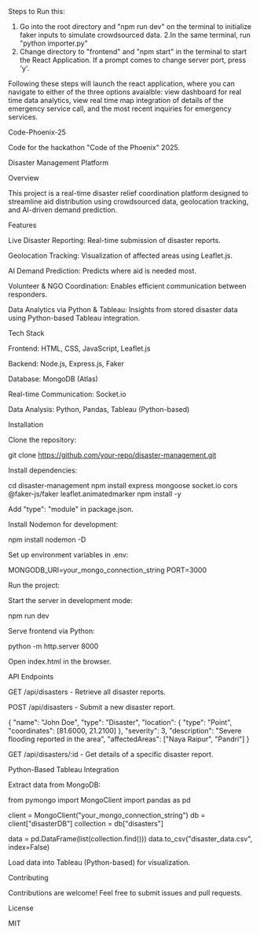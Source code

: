 Steps to Run this:

1. Go into the root directory and "npm run dev" on the terminal to initialize faker inputs to simulate crowdsourced data.
2.In the same terminal, run "python importer.py"
3. Change directory to "frontend" and "npm start" in the terminal to start the React Application. If a prompt comes to change server port, press 'y'.

Following these steps will launch the react application, where you can navigate to either of the three options avaialble: view dashboard for real time data analytics,
view real time map integration of details of the emergency service call, and the most recent inquiries for emergency services. 

Code-Phoenix-25

Code for the hackathon "Code of the Phoenix" 2025.

Disaster Management Platform

Overview

This project is a real-time disaster relief coordination platform designed to streamline aid distribution using crowdsourced data, geolocation tracking, and AI-driven demand prediction.

Features

Live Disaster Reporting: Real-time submission of disaster reports.

Geolocation Tracking: Visualization of affected areas using Leaflet.js.

AI Demand Prediction: Predicts where aid is needed most.

Volunteer & NGO Coordination: Enables efficient communication between responders.

Data Analytics via Python & Tableau: Insights from stored disaster data using Python-based Tableau integration.

Tech Stack

Frontend: HTML, CSS, JavaScript, Leaflet.js

Backend: Node.js, Express.js, Faker

Database: MongoDB (Atlas)

Real-time Communication: Socket.io

Data Analysis: Python, Pandas, Tableau (Python-based)

Installation

Clone the repository:

git clone https://github.com/your-repo/disaster-management.git

Install dependencies:

cd disaster-management
npm install express mongoose socket.io cors @faker-js/faker leaflet.animatedmarker
npm install -y

Add "type": "module" in package.json.

Install Nodemon for development:

npm install nodemon -D

Set up environment variables in .env:

MONGODB_URI=your_mongo_connection_string
PORT=3000

Run the project:

Start the server in development mode:

npm run dev

Serve frontend via Python:

python -m http.server 8000

Open index.html in the browser.

API Endpoints

GET /api/disasters - Retrieve all disaster reports.

POST /api/disasters - Submit a new disaster report.

{
  "name": "John Doe",
  "type": "Disaster",
  "location": { "type": "Point", "coordinates": [81.6000, 21.2100] },
  "severity": 3,
  "description": "Severe flooding reported in the area",
  "affectedAreas": ["Naya Raipur", "Pandri"]
}

GET /api/disasters/:id - Get details of a specific disaster report.

Python-Based Tableau Integration

Extract data from MongoDB:

from pymongo import MongoClient
import pandas as pd

client = MongoClient("your_mongo_connection_string")
db = client["disasterDB"]
collection = db["disasters"]

data = pd.DataFrame(list(collection.find()))
data.to_csv("disaster_data.csv", index=False)

Load data into Tableau (Python-based) for visualization.

Contributing

Contributions are welcome! Feel free to submit issues and pull requests.

License

MIT
